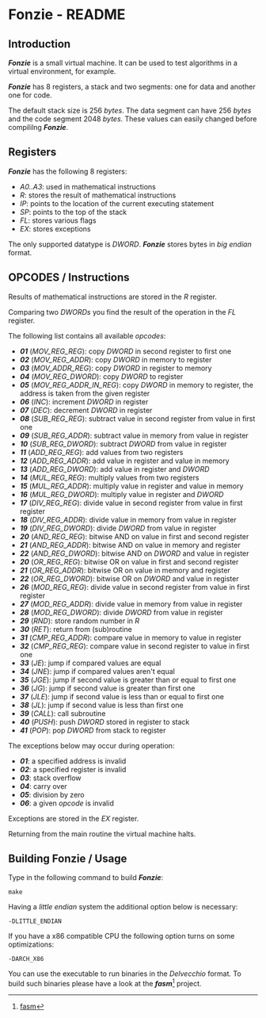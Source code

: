 # Fonzie - README

## Introduction

***Fonzie*** is a small virtual machine. It can be used to test algorithms in
a virtual environment, for example.

***Fonzie*** has 8 registers, a stack and two segments: one for data and
another one for code.

The default stack size is 256 *bytes*. The data segment can have 256 *bytes*
and the code segment 2048 *bytes*. These values can easily changed before
compililng ***Fonzie***.


## Registers

***Fonzie*** has the following 8 registers:

* *A0..A3*: used in mathematical instructions
* *R*: stores the result of mathematical instructions
* *IP*: points to the location of the current executing statement
* *SP*: points to the top of the stack
* *FL*: stores various flags
* *EX*: stores exceptions

The only supported datatype is *DWORD*. ***Fonzie*** stores bytes in *big
endian* format.


## OPCODES / Instructions

Results of mathematical instructions are stored in the *R* register.

Comparing two *DWORDs* you find the result of the operation in the *FL* register.

The following list contains all available *opcodes*:

* ***01*** (*MOV_REG_REG*): copy *DWORD* in second register to first one
* ***02*** (*MOV_REG_ADDR*): copy *DWORD* in memory to register
* ***03*** (*MOV_ADDR_REG*): copy *DWORD* in register to memory
* ***04*** (*MOV_REG_DWORD*): copy *DWORD* to register
* ***05*** (*MOV_REG_ADDR_IN_REG*): copy *DWORD* in memory to register, the address
                                    is taken from the given register
* ***06*** (*INC*): increment *DWORD* in register
* ***07*** (*DEC*): decrement *DWORD* in register
* ***08*** (*SUB_REG_REG*): subtract value in second register from value in first one
* ***09*** (*SUB_REG_ADDR*): subtract value in memory from value in register
* ***10*** (*SUB_REG_DWORD*): subtract *DWORD* from value in register
* ***11*** (*ADD_REG_REG*): add values from two registers
* ***12*** (*ADD_REG_ADDR*): add value in register and value in memory
* ***13*** (*ADD_REG_DWORD*): add value in register and *DWORD*
* ***14*** (*MUL_REG_REG*): multiply values from two registers
* ***15*** (*MUL_REG_ADDR*): multiply value in register and value in memory
* ***16*** (*MUL_REG_DWORD*): multiply value in register and *DWORD*
* ***17*** (*DIV_REG_REG*): divide value in second register from value in first register
* ***18*** (*DIV_REG_ADDR*): divide value in memory from value in register
* ***19*** (*DIV_REG_DWORD*): divide *DWORD* from value in register
* ***20*** (*AND_REG_REG*): bitwise AND on value in first and second register
* ***21*** (*AND_REG_ADDR*): bitwise AND on value in memory and register
* ***22*** (*AND_REG_DWORD*): bitwise AND on *DWORD* and value in register
* ***20*** (*OR_REG_REG*): bitwise OR on value in first and second register
* ***21*** (*OR_REG_ADDR*): bitwise OR on value in memory and register
* ***22*** (*OR_REG_DWORD*): bitwise OR on *DWORD* and value in register
* ***26*** (*MOD_REG_REG*): divide value in second register from value in first register
* ***27*** (*MOD_REG_ADDR*): divide value in memory from value in register
* ***28*** (*MOD_REG_DWORD*): divide *DWORD* from value in register
* ***29*** (*RND*): store random number in *R*
* ***30*** (*RET*): return from (sub)routine
* ***31*** (*CMP_REG_ADDR*): compare value in memory to value in register
* ***32*** (*CMP_REG_REG*): compare value in second register to value in first one
* ***33*** (*JE*): jump if compared values are equal
* ***34*** (*JNE*): jump if compared values aren't equal
* ***35*** (*JGE*): jump if second value is greater than or equal to first one
* ***36*** (*JG*): jump if second value is greater than first one
* ***37*** (*JLE*): jump if second value is less than or equal to first one
* ***38*** (*JL*): jump if second value is less than first one
* ***39*** (*CALL*): call subroutine
* ***40*** (*PUSH*): push *DWORD* stored in register to stack
* ***41*** (*POP*): pop *DWORD* from stack to register


The exceptions below may occur during operation:

* ***01***: a specified address is invalid
* ***02***: a specified register is invalid
* ***03***: stack overflow
* ***04***: carry over
* ***05***: division by zero
* ***06***: a given *opcode* is invalid

Exceptions are stored in the *EX* register.

Returning from the main routine the virtual machine halts.


## Building Fonzie / Usage

Type in the following command to build ***Fonzie***:

	make

Having a *little endian* system the additional option below is necessary:

	-DLITTLE_ENDIAN 

If you have a x86 compatible CPU the following option turns on some
optimizations:

	-DARCH_X86

You can use the executable to run binaries in the *Delvecchio* format. To
build such binaries please have a look at the ***fasm***[^1] project.

[^1]: [fasm](https://github.com/20centaurifux/fasm/)
